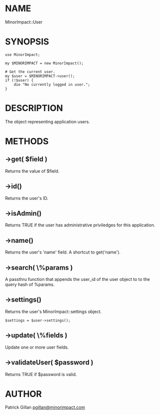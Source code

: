 # NAME

MinorImpact::User

# SYNOPSIS

    use MinorImpact;
    
    my $MINORIMPACT = new MinorImpact();
    
    # Get the current user.
    my $user = $MINORIMPACT->user();
    if (!$user) {
        die "No currently logged in user.";
    }

# DESCRIPTION

The object representing application users.

# METHODS

## ->get( $field )

Returns the value of $field.

## ->id()

Returns the user's ID.

## ->isAdmin()

Returns TRUE if the user has administrative priviledges for this application.

## ->name() 

Returns the user's 'name' field.  A shortcut to get('name').

## ->search( \\%params )

A passthru function that appends the user\_id of the user object to to the query 
hash of %params.

## ->settings()

Returns the user's MinorImpact::settings object.

    $settings = $user->settings();

## ->update( \\%fields )

Update one or more user fields.

## ->validateUser( $password )

Returns TRUE if $password is valid.

# AUTHOR

Patrick Gillan <pgillan@minorimpact.com>

